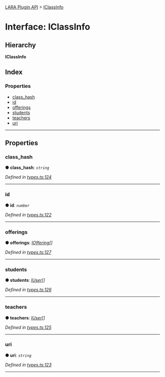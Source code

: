 [LARA Plugin API](../README.md) > [IClassInfo](../interfaces/iclassinfo.md)

# Interface: IClassInfo

## Hierarchy

**IClassInfo**

## Index

### Properties

* [class_hash](iclassinfo.md#class_hash)
* [id](iclassinfo.md#id)
* [offerings](iclassinfo.md#offerings)
* [students](iclassinfo.md#students)
* [teachers](iclassinfo.md#teachers)
* [uri](iclassinfo.md#uri)

---

## Properties

<a id="class_hash"></a>

###  class_hash

**● class_hash**: *`string`*

*Defined in [types.ts:124](https://github.com/concord-consortium/lara/blob/943fab34/lara-typescript/src/plugin-api/types.ts#L124)*

___
<a id="id"></a>

###  id

**● id**: *`number`*

*Defined in [types.ts:122](https://github.com/concord-consortium/lara/blob/943fab34/lara-typescript/src/plugin-api/types.ts#L122)*

___
<a id="offerings"></a>

###  offerings

**● offerings**: *[IOffering](ioffering.md)[]*

*Defined in [types.ts:127](https://github.com/concord-consortium/lara/blob/943fab34/lara-typescript/src/plugin-api/types.ts#L127)*

___
<a id="students"></a>

###  students

**● students**: *[IUser](iuser.md)[]*

*Defined in [types.ts:126](https://github.com/concord-consortium/lara/blob/943fab34/lara-typescript/src/plugin-api/types.ts#L126)*

___
<a id="teachers"></a>

###  teachers

**● teachers**: *[IUser](iuser.md)[]*

*Defined in [types.ts:125](https://github.com/concord-consortium/lara/blob/943fab34/lara-typescript/src/plugin-api/types.ts#L125)*

___
<a id="uri"></a>

###  uri

**● uri**: *`string`*

*Defined in [types.ts:123](https://github.com/concord-consortium/lara/blob/943fab34/lara-typescript/src/plugin-api/types.ts#L123)*

___

